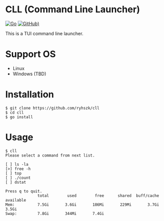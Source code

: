 CLL (Command Line Launcher)
============================

[![Go](https://github.com/ryhszk/cll/actions/workflows/go.yml/badge.svg?branch=main)](https://github.com/ryhszk/cll/actions/workflows/go.yml)
[![GitHub](https://img.shields.io/github/license/ryhszk/cll))](https://github.com/ryhszk/cll/blob/main/LICENSE)

This is a TUI command line launcher.

# Support OS

- Linux
- Windows (TBD)

# Installation

```
$ git clone https://github.com/ryhszk/cll
$ cd cll
$ go install
```

# Usage

```
$ cll
Please select a command from next list.

[ ] ls -la
[>] free -h
[ ] top
[ ] ./count
[ ] dstat

Press q to quit.
              total        used        free      shared  buff/cache   available
Mem:          7.5Gi       3.6Gi       186Mi       229Mi       3.7Gi       3.5Gi
Swap:         7.8Gi       344Mi       7.4Gi

```
```
